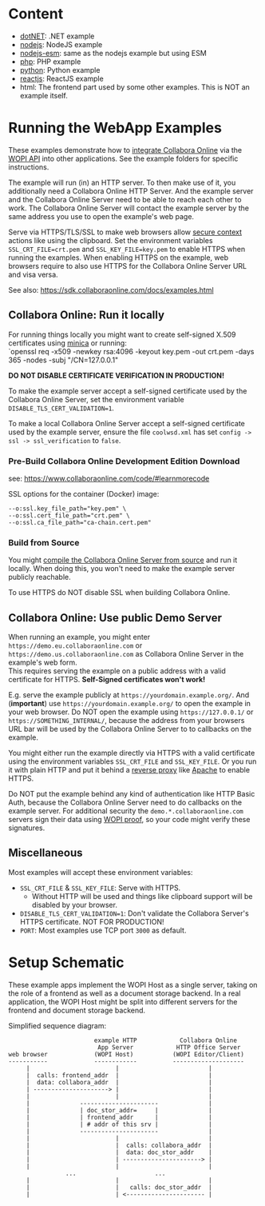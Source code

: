 # Content

- [dotNET](dotNET): .NET example
- [nodejs](nodejs): NodeJS example
- [nodejs-esm](nodejs-esm): same as the nodejs example but using ESM
- [php](php): PHP example
- [python](python): Python example
- [reactjs](reactjs): ReactJS example
- html: The frontend part used by some other examples. This is NOT an example itself.

# Running the WebApp Examples

These examples demonstrate how to [integrate Collabora Online](https://sdk.collaboraonline.com/docs/How_to_integrate.html) via the [WOPI API](https://en.wikipedia.org/wiki/Web_Application_Open_Platform_Interface) into other applications. See the example folders for specific instructions.

The example will run (in) an HTTP server. To then make use of it, you additionally need a Collabora Online HTTP Server. And the example server and the Collabora Online Server need to be able to reach each other to work. The Collabora Online Server will contact the example server by the same address you use to open the example's web page.

Serve via HTTPS/TLS/SSL to make web browsers allow [secure context](https://developer.mozilla.org/docs/Web/Security/Secure_Contexts) actions like using the clipboard. Set the environment variables `SSL_CRT_FILE=crt.pem` and `SSL_KEY_FILE=key.pem` to enable HTTPS when running the examples. When enabling HTTPS on the example, web browsers require to also use HTTPS for the Collabora Online Server URL and visa versa.

See also: https://sdk.collaboraonline.com/docs/examples.html

## Collabora Online: Run it locally

For running things locally you might want to create self-signed X.509 certificates using [minica](https://github.com/jsha/minica) or running:  
`openssl req -x509 -newkey rsa:4096 -keyout key.pem -out crt.pem -days 365 -nodes -subj "/CN=127.0.0.1"

**DO NOT DISABLE CERTIFICATE VERIFICATION IN PRODUCTION!**

To make the example server accept a self-signed certificate used by the Collabora Online Server, set the environment variable `DISABLE_TLS_CERT_VALIDATION=1`.

To make a local Collabora Online Server accept a self-signed certificate used by the example server, ensure the file `coolwsd.xml` has set `config -> ssl -> ssl_verification` to `false`.

### Pre-Build Collabora Online Development Edition Download

see: https://www.collaboraonline.com/code/#learnmorecode

SSL options for the container (Docker) image:
```
--o:ssl.key_file_path="key.pem" \
--o:ssl.cert_file_path="crt.pem" \
--o:ssl.ca_file_path="ca-chain.cert.pem"
```

### Build from Source

You might [compile the Collabora Online Server from source](https://collaboraonline.github.io/post/build-code/) and run it locally. When doing this, you won't need to make the example server publicly reachable.

To use HTTPS do NOT disable SSL when building Collabora Online.

## Collabora Online: Use public Demo Server

When running an example, you might enter `https://demo.eu.collaboraonline.com` or `https://demo.us.collaboraonline.com` as Collabora Online Server in the example's web form.  
This requires serving the example on a public address with a valid certificate for HTTPS. **Self-Signed certificates won't work!**

E.g. serve the example publicly at `https://yourdomain.example.org/`. And (**important**) use `https://yourdomain.example.org/` to open the example in your web browser. Do NOT open the example using `https://127.0.0.1/` or `https://SOMETHING_INTERNAL/`, because the address from your browsers URL bar will be used by the Collabora Online Server to to callbacks on the example.

You might either run the example directly via HTTPS with a valid certificate using the environment variables `SSL_CRT_FILE` and `SSL_KEY_FILE`. Or you run it with plain HTTP and put it behind a [reverse proxy](https://en.wikipedia.org/wiki/Reverse_proxy) like [Apache](https://httpd.apache.org/docs/current/howto/reverse_proxy.html) to enable HTTPS.

Do NOT put the example behind any kind of authentication like HTTP Basic Auth, because the Collabora Online Server need to do callbacks on the example server. For additional security the `demo.*.collaboraonline.com` servers sign their data using [WOPI proof](https://sdk.collaboraonline.com/docs/advanced_integration.html#wopi-proof), so your code might verify these signatures.

## Miscellaneous

Most examples will accept these environment variables:
- `SSL_CRT_FILE` & `SSL_KEY_FILE`: Serve with HTTPS.
  - Without HTTP will be used and things like clipboard support will be disabled by your browser.
- `DISABLE_TLS_CERT_VALIDATION=1`: Don't validate the Collabora Server's HTTPS certificate. NOT FOR PRODUCTION!
- `PORT`: Most examples use TCP port `3000` as default.

# Setup Schematic

These example apps implement the WOPI Host as a single server, taking on the role of a frontend as well as a document storage backend. In a real application, the WOPI Host might be split into different servers for the frontend and document storage backend.

Simplified sequence diagram:

```
                        example HTTP            Collabora Online
                         App Server            HTTP Office Server
web browser             (WOPI Host)           (WOPI Editor/Client)
-----------             ------------          --------------------
     |                        |                         |
     |  calls: frontend_addr  |                         |
     |  data: collabora_addr  |                         |
     | ---------------------> |                         |
     |                        |                         |
     |              ----------------------              |
     |              | doc_stor_addr=     |              |
     |              | frontend_addr      |              |
     |              | # addr of this srv |              |
     |              ----------------------              |
     |                        |                         |
     |                        |  calls: collabora_addr  |
     |                        |  data: doc_stor_addr    |
     |                        | ----------------------> |
     |                        |                         |
                ...                      ...
     |                        |                         |
     |                        |   calls: doc_stor_addr  |
     |                        | <---------------------- |
```
